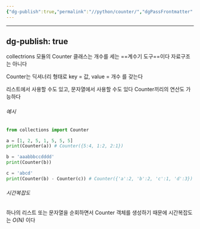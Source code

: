 ```yaml
---
{"dg-publish":true,"permalink":"//python/counter/","dgPassFrontmatter":true}
---
```



---
dg-publish: true
---
collectrions 모듈의 Counter 클래스는 개수를 세는 ==계수기 도구==이다
자료구조는 아니다

Counter는 딕셔너리 형태로 key = 값, value = 개수 를 갖는다

리스트에서 사용할 수도 있고, 문자열에서 사용할 수도 있다
Counter끼리의 연산도 가능하다
###### 예시
```python
from collections import Counter

a = [1, 2, 5, 1, 5, 5, 5]
print(Counter(a)) # Counter({5:4, 1:2, 2:1})

b = 'aaabbbccdddd'
print(Counter(b)) 

c = 'abcd'
print(Counter(b) - Counter(c)) # Counter({'a':2, 'b':2, 'c':1, 'd':3})
```

###### 시간복잡도
하나의 리스트 또는 문자열을 순회하면서 Counter 객체를 생성하기 때문에 시간복잡도는 *O(N)* 이다